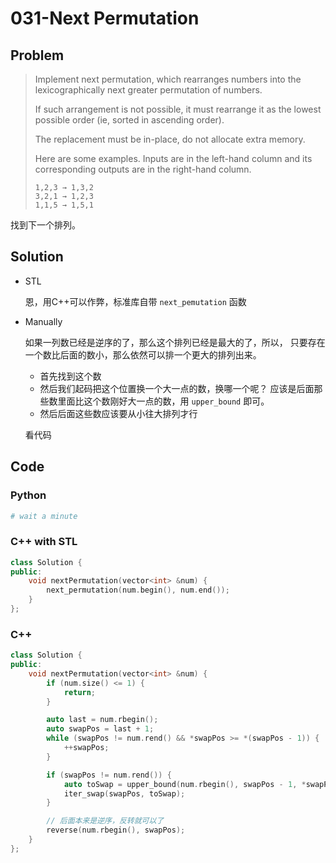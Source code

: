 # 031-Next Permutation

## Problem

> Implement next permutation, which rearranges numbers into the lexicographically next greater permutation of numbers.
>
> If such arrangement is not possible, it must rearrange it as the lowest possible order (ie, sorted in ascending order).
>
> The replacement must be in-place, do not allocate extra memory.
>
> Here are some examples. Inputs are in the left-hand column and its corresponding outputs are in the right-hand column.
> ```
> 1,2,3 → 1,3,2
> 3,2,1 → 1,2,3
> 1,1,5 → 1,5,1
> ```

找到下一个排列。

## Solution

- STL

    恩，用C++可以作弊，标准库自带 `next_pemutation` 函数

- Manually

    如果一列数已经是逆序的了，那么这个排列已经是最大的了，所以，
    只要存在一个数比后面的数小，那么依然可以排一个更大的排列出来。

    - 首先找到这个数
    - 然后我们起码把这个位置换一个大一点的数，换哪一个呢？
    应该是后面那些数里面比这个数刚好大一点的数，用 `upper_bound` 即可。
    - 然后后面这些数应该要从小往大排列才行

    看代码

## Code

### Python

```python
# wait a minute
```

### C++ with STL

```cpp
class Solution {
public:
    void nextPermutation(vector<int> &num) {
        next_permutation(num.begin(), num.end());
    }
};
```

### C++
```cpp
class Solution {
public:
    void nextPermutation(vector<int> &num) {
        if (num.size() <= 1) {
            return;
        }

        auto last = num.rbegin();
        auto swapPos = last + 1;
        while (swapPos != num.rend() && *swapPos >= *(swapPos - 1)) {
            ++swapPos;
        }

        if (swapPos != num.rend()) {
            auto toSwap = upper_bound(num.rbegin(), swapPos - 1, *swapPos);
            iter_swap(swapPos, toSwap);
        }

        // 后面本来是逆序，反转就可以了
        reverse(num.rbegin(), swapPos);
    }
};
```

